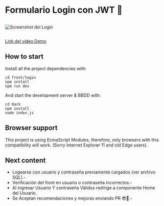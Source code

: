 # Formulario Login con JWT 🔐

##
![Screenshot del Login](https://drive.google.com/file/d/1RCqGsvRuVx2LySBBfc23_90nPjf2ZuiN/view?usp=sharing)

##
[Link del video Demo](https://www.youtube.com/watch?v=999Ktv3dUWk)


## How to start

Install all the project dependencies with:
```
cd front/login
npm install
npm run dev
```

And start the development server & BBDD with:
```
cd back
npm install
node index.js
```

## Browser support

This project is using EcmaScript Modules, therefore, only browsers with this compatibility will work. (Sorry Internet Explorer 11 and old Edge users).

## Next content
- Logearse con usuario y contraseña previamente cargados (ver archivo SQL).-
- Verificación del front en usuario o contraseña incorrectos.-
- Al ingresar Usuario Y contraseña Válidos redirige a componente Home del Usuario.
- Se Aceptan recomendaciones y mejoras enviando PR 😎🙌.-
